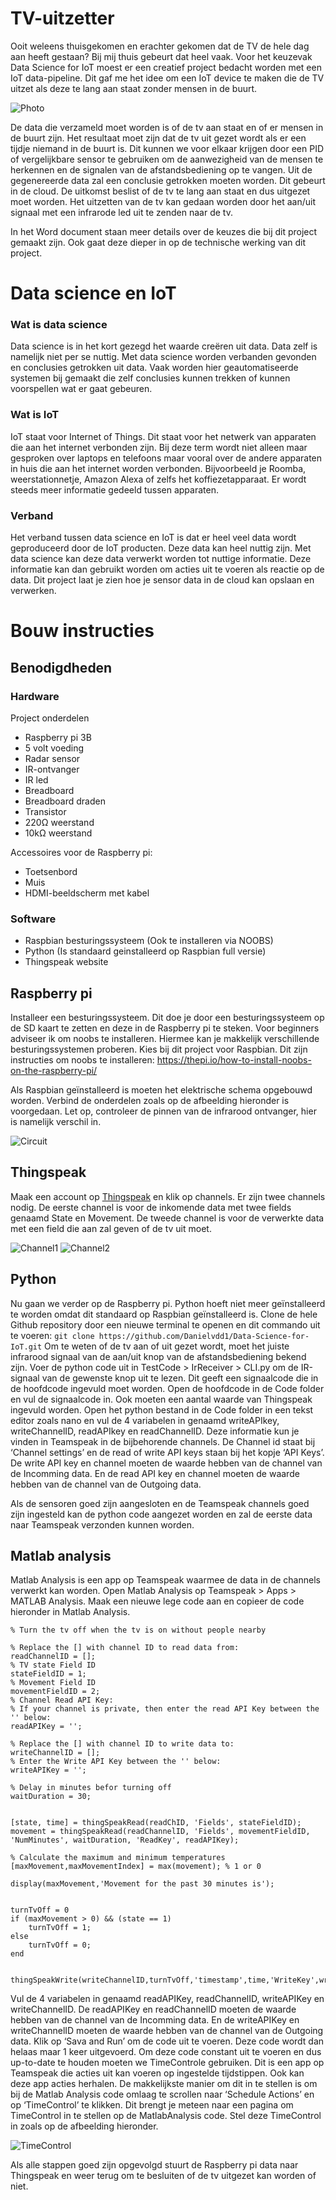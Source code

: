 # TV-uitzetter
Ooit weleens thuisgekomen en erachter gekomen dat de TV de hele dag aan heeft gestaan? Bij mij thuis gebeurt dat heel vaak. Voor het keuzevak Data Science for IoT moest er een creatief project bedacht worden met een IoT data-pipeline. Dit gaf me het idee om een IoT device te maken die de TV uitzet als deze te lang aan staat zonder mensen in de buurt.

![Photo](/Assets/Photo.png)


De data die verzameld moet worden is of de tv aan staat en of er mensen in de buurt zijn. Het resultaat moet zijn dat de tv uit gezet wordt als er een tijdje niemand in de buurt is. Dit kunnen we voor elkaar krijgen door een PID of vergelijkbare sensor te gebruiken om de aanwezigheid van de mensen te herkennen en de signalen van de afstandsbediening op te vangen. 
Uit de gegenereerde data zal een conclusie getrokken moeten worden. Dit gebeurt in de cloud. De uitkomst beslist of de tv te lang aan staat en dus uitgezet moet worden.
Het uitzetten van de tv kan gedaan worden door het aan/uit signaal met een infrarode led uit te zenden naar de tv.

In het Word document staan meer details over de keuzes die bij dit project gemaakt zijn. Ook gaat deze dieper in op de technische werking van dit project.

# Data science en IoT
### Wat is data science
Data science is in het kort gezegd het waarde creëren uit data. Data zelf is namelijk niet per se nuttig. Met data science worden verbanden gevonden en conclusies getrokken uit data. Vaak worden hier geautomatiseerde systemen bij gemaakt die zelf conclusies kunnen trekken of kunnen voorspellen wat er gaat gebeuren.

### Wat is IoT
IoT staat voor Internet of Things. Dit staat voor het netwerk van apparaten die aan het internet verbonden zijn. Bij deze term wordt niet alleen maar gesproken over laptops en telefoons maar vooral over de andere apparaten in huis die aan het internet worden verbonden. Bijvoorbeeld je Roomba, weerstationnetje, Amazon Alexa of zelfs het koffiezetapparaat. Er wordt steeds meer informatie gedeeld tussen apparaten.

### Verband
Het verband tussen data science en IoT is dat er heel veel data wordt geproduceerd door de IoT producten. Deze data kan heel nuttig zijn. Met data science kan deze data verwerkt worden tot nuttige informatie. Deze informatie kan dan gebruikt worden om acties uit te voeren als reactie op de data.
Dit project laat je zien hoe je sensor data in de cloud kan opslaan en verwerken.




# Bouw instructies
## Benodigdheden
### Hardware
Project onderdelen
* Raspberry pi 3B
* 5 volt voeding
* Radar sensor
* IR-ontvanger
* IR led
* Breadboard
* Breadboard draden
* Transistor
* 220Ω weerstand
* 10kΩ weerstand

Accessoires voor de Raspberry pi:
* Toetsenbord
* Muis
* HDMI-beeldscherm met kabel

### Software
* Raspbian besturingssysteem (Ook te installeren via NOOBS)
* Python (Is standaard geinstalleerd op Raspbian full versie)
* Thingspeak website


## Raspberry pi
Installeer een besturingssysteem. Dit doe je door een besturingssysteem op de SD kaart te zetten en deze in de Raspberry pi te steken.
Voor beginners adviseer ik om noobs te installeren. Hiermee kan je makkelijk verschillende besturingssystemen proberen. Kies bij dit project voor Raspbian.
Dit zijn instructies om noobs te installeren: https://thepi.io/how-to-install-noobs-on-the-raspberry-pi/

Als Raspbian geïnstalleerd is moeten het elektrische schema opgebouwd worden. Verbind de onderdelen zoals op de afbeelding hieronder is voorgedaan. Let op, controleer de pinnen van de infrarood ontvanger, hier is namelijk verschil in.

![Circuit](/Assets/Circuit.png)

## Thingspeak
Maak een account op [Thingspeak](https://thingspeak.com/) en klik op channels. Er zijn twee channels nodig. De eerste channel is voor de inkomende data met twee fields genaamd State en Movement. De tweede channel is voor de verwerkte data met een field die aan zal geven of de tv uit moet.  

![Channel1](/Assets/Channel1.png)
![Channel2](/Assets/Channel2.png)

## Python
Nu gaan we verder op de Raspberry pi. Python hoeft niet meer geïnstalleerd te worden omdat dit standaard op Raspbian geïnstalleerd is. Clone de hele Github repository door een nieuwe terminal te openen en dit commando uit te voeren: `git clone https://github.com/Danielvdd1/Data-Science-for-IoT.git`
Om te weten of de tv aan of uit gezet wordt, moet het juiste infrarood signaal van de aan/uit knop van de afstandsbediening bekend zijn. Voer de python code uit in TestCode > IrReceiver > CLI.py om de IR-signaal van de gewenste knop uit te lezen. Dit geeft een signaalcode die in de hoofdcode ingevuld moet worden. Open de hoofdcode in de Code folder en vul de signaalcode in.
Ook moeten een aantal waarde van Thingspeak ingevuld worden. Open het python bestand in de Code folder in een tekst editor zoals nano en vul de 4 variabelen in genaamd writeAPIkey, writeChannelID, readAPIkey en readChannelID. Deze informatie kun je vinden in Teamspeak in de bijbehorende channels. De Channel id staat bij ‘Channel settings’ en de read of write API keys staan bij het kopje ‘API Keys’.
De write API key en channel moeten de waarde hebben van de channel van de Incomming data. En de read API key en channel moeten de waarde hebben van de channel van de Outgoing data.

Als de sensoren goed zijn aangesloten en de Teamspeak channels goed zijn ingesteld kan de python code aangezet worden en zal de eerste data naar Teamspeak verzonden kunnen worden.

## Matlab analysis
Matlab Analysis is een app op Teamspeak waarmee de data in de channels verwerkt kan worden. Open Matlab Analysis op Teamspeak > Apps > MATLAB Analysis. Maak een nieuwe lege code aan en copieer de code hieronder in Matlab Analysis.
```
% Turn the tv off when the tv is on without people nearby

% Replace the [] with channel ID to read data from:
readChannelID = [];
% TV state Field ID
stateFieldID = 1;
% Movement Field ID
movementFieldID = 2;
% Channel Read API Key:
% If your channel is private, then enter the read API Key between the '' below:
readAPIKey = '';

% Replace the [] with channel ID to write data to:
writeChannelID = [];
% Enter the Write API Key between the '' below:
writeAPIKey = '';

% Delay in minutes befor turning off
waitDuration = 30;


[state, time] = thingSpeakRead(readChID, 'Fields', stateFieldID);
movement = thingSpeakRead(readChannelID, 'Fields', movementFieldID, 'NumMinutes', waitDuration, 'ReadKey', readAPIKey);

% Calculate the maximum and minimum temperatures
[maxMovement,maxMovementIndex] = max(movement); % 1 or 0

display(maxMovement,'Movement for the past 30 minutes is');


turnTvOff = 0
if (maxMovement > 0) && (state == 1)
	turnTvOff = 1;
else
	turnTvOff = 0;
end


thingSpeakWrite(writeChannelID,turnTvOff,'timestamp',time,'WriteKey',writeAPIKey);
```
Vul de 4 variabelen in genaamd readAPIKey, readChannelID, writeAPIKey en writeChannelID.
De readAPIKey en readChannelID moeten de waarde hebben van de channel van de Incomming data. En de writeAPIKey en writeChannelID moeten de waarde hebben van de channel van de Outgoing data.
Klik op ‘Sava and Run’ om de code uit te voeren. Deze code wordt dan helaas maar 1 keer uitgevoerd. Om deze code constant uit te voeren en dus up-to-date te houden moeten we TimeControle gebruiken. Dit is een app op Teamspeak die acties uit kan voeren op ingestelde tijdstippen. Ook kan deze app acties herhalen.
De makkelijkste manier om dit in te stellen is om bij de Matlab Analysis code omlaag te scrollen naar ‘Schedule Actions’ en op ‘TimeControl’ te klikken. Dit brengt je meteen naar een pagina om TimeControl in te stellen op de MatlabAnalysis code.
Stel deze TimeControl in zoals op de afbeelding hieronder.

![TimeControl](/Assets/TimeControl.png)

Als alle stappen goed zijn opgevolgd stuurt de Raspberry pi data naar Thingspeak en weer terug om te besluiten of de tv uitgezet kan worden of niet.
